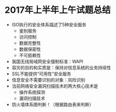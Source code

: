# 2017年上半年上午试题总结

- ISO执行的安全体系描述了5种安全服务
  - 鉴别服务
  - 访问控制
  - 数据完整性
  - 数据保密性
  - 不可抵赖性
- 我国无线局域网安全强制标准：WAPI
- 容灾的目的和实质是：保持对信息系统的业务持续性
- SSL不能提供“可用性”安全服务
- 信息安全不需要识别的对象：风险识别
- 当前网络安全漏洞扫描技术的两大核心技术是
  - 操作系统探测
  - 漏洞扫描技术
- 防火墙体系图判断！（根据路由表来判断）